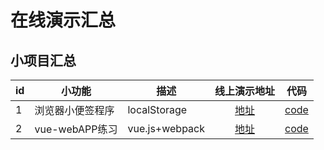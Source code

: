 # 在线演示汇总


## 小项目汇总

|id|小功能|描述|线上演示地址|代码|
|-|-|-|:-:|:-:|
|1|浏览器小便签程序|localStorage|[地址](https://candyccat.github.io/webStickynote/code/stickynote.html)|[code](https://github.com/candyCCat/webStickynote/tree/master/code)|
|2|vue-webAPP练习|vue.js+webpack|[地址](https://candyccat.github.io/vue-practice-webAPP/index.html)|[code](https://github.com/candyCCat/vue-practice-webAPP)|




